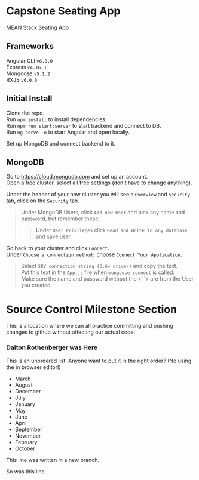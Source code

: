 # Capstone Seating App

MEAN Stack Seating App

## Frameworks
Angular CLI `v6.0.0` <br>
Express `v4.16.3` <br>
Mongoose `v5.1.2` <br>
RXJS `v6.0.0` <br>

## Initial Install

Clone the repo. <br>
Run `npm install` to install dependencies. <br>
Run `npm run start:server` to start backend and connect to DB. <br>
Run `ng serve -o` to start Angular and open locally. <br>

Set up MongoDB and connect backend to it.

## MongoDB

Go to https://cloud.mongodb.com and set up an account. <br>
Open a free cluster, select all free settings (don't have to change anything). <br>

Under the header of your new cluster you will see a `Overview` and `Security` tab, click on the `Security` tab. <br>
> Under MongoDB Users, click `Add new User` and pick any name and password, but remember these. <br>
>> Under `User Privileges` click `Read and Write to any database` and save user.

Go back to your cluster and click `Connect`. <br>
Under `Choose a connection method:` choose `Connect Your Application`. <br>
> Select `SRV connection string (3.6+ driver)` and copy the text. <br>
Put this text in the `App.js` file when `mongoose.connect` is called. <br>
> Make sure the name and password without the `<``>` are from the User you created. <br>

# Source Control Milestone Section

This is a location where we can all practice committing and pushing changes to github without affecting our actual code.

### Dalton Rothenberger was Here

This is an unordered list. Anyone want to put it in the right order? (No using the in browser editor!)
- March
- August
- December
- July
- January
- May
- June
- April
- September
- November
- February
- October

This line was written in a new branch.

So was this line.
